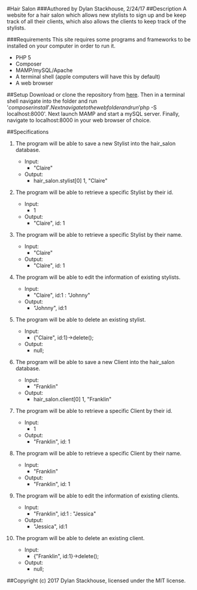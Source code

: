 #Hair Salon
###Authored by Dylan Stackhouse, 2/24/17
##Description
A website for a hair salon which allows new stylists to sign up and be keep track of all their clients, which also allows the clients to keep track of the stylists.

###Requirements
This site requires some programs and frameworks to be installed on your computer in order to run it.
* PHP 5
* Composer
* MAMP/mySQL/Apache
* A terminal shell (apple computers will have this by default)
* A web browser

##Setup
Download or clone the repository from [here](https://github.com/DylanCStack/php-hair-salon). Then in a terminal shell navigate into the folder and run '$composer install'. Next navigate to the web folder and run '$php -S localhost:8000'. Next launch MAMP and start a mySQL server.  Finally, navigate to localhost:8000 in your web browser of choice.

##Specifications
1. The program will be able to save a new Stylist into the hair_salon database.
    * Input:
        * "Claire"
    * Output:
        *   hair_salon.stylist[0] 1, "Claire"

2. The program will be able to retrieve a specific Stylist by their id.
    * Input:
        * 1
    * Output:
        * "Claire", id: 1
3. The program will be able to retrieve a specific Stylist by their name.
    * Input:
        * "Claire"
    * Output:
        * "Claire", id: 1

4. The program will be able to edit the information of existing stylists.
    * Input:
        * "Claire", id:1 : "Johnny"
    * Output:
        * "Johnny", id:1

5. The program will be able to delete  an existing stylist.
    * Input:
        * {"Claire", id:1}->delete();
    * Output:
        * null;

6. The program will be able to save a new Client into the hair_salon database.
    * Input:
        * "Franklin"
    * Output:
        *   hair_salon.client[0] 1, "Franklin"

7. The program will be able to retrieve a specific Client by their id.
    * Input:
        * 1
    * Output:
        * "Franklin", id: 1
8. The program will be able to retrieve a specific Client by their name.
    * Input:
        * "Franklin"
    * Output:
        * "Franklin", id: 1

4. The program will be able to edit the information of existing clients.
    * Input:
        * "Franklin", id:1 : "Jessica"
    * Output:
        * "Jessica", id:1

5. The program will be able to delete  an existing client.
    * Input:
        * {"Franklin", id:1}->delete();
    * Output:
        * null;


##Copyright (c) 2017 Dylan Stackhouse, licensed under the MIT license.
